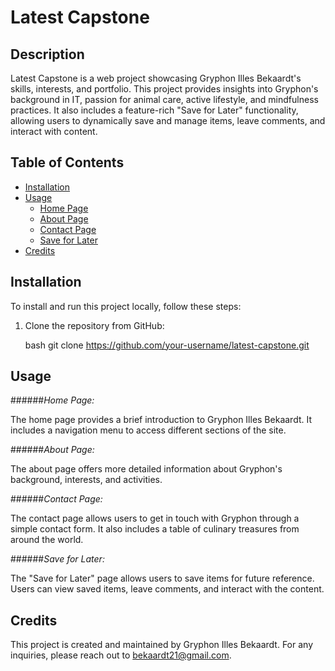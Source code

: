 # Latest Capstone

## Description

Latest Capstone is a web project showcasing Gryphon Illes Bekaardt's skills, interests, and portfolio. This project provides insights into Gryphon's background in IT, passion for animal care, active lifestyle, and mindfulness practices. It also includes a feature-rich "Save for Later" functionality, allowing users to dynamically save and manage items, leave comments, and interact with content.

## Table of Contents

- [Installation](#installation)
- [Usage](#usage)
  - [Home Page](screenshots/indexScreenshot.png)
  - [About Page](screenshots/aboutScreenshot.png)
  - [Contact Page](screenshots/contactScreenshot.png)
  - [Save for Later](screenshots/saveForLaterScreenshot.png)
- [Credits](#credits)

## Installation

To install and run this project locally, follow these steps:

1. Clone the repository from GitHub:

   bash
   git clone https://github.com/your-username/latest-capstone.git

## Usage

######_*Home Page:*_

The home page provides a brief introduction to Gryphon Illes Bekaardt. It includes a navigation menu to access different sections of the site.



######_*About Page:*_

The about page offers more detailed information about Gryphon's background, interests, and activities.



######_*Contact Page:*_

The contact page allows users to get in touch with Gryphon through a simple contact form. It also includes a table of culinary treasures from around the world.



######_*Save for Later:*_

The "Save for Later" page allows users to save items for future reference. Users can view saved items, leave comments, and interact with the content.

## Credits
This project is created and maintained by Gryphon Illes Bekaardt. For any inquiries, please reach out to bekaardt21@gmail.com.
